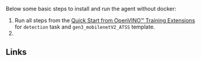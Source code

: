 <!--
 Copyright (C) 2022 Intel Corporation

 SPDX-License-Identifier: MIT
-->

Below some basic steps to install and run the agent without docker:

1. Run all steps from the [Quick Start from OpenVINO™ Training Extensions][ote-quick-start]
   for `detection` task and `gen3_mobilenetV2_ATSS` template.
1.





## Links

[ote-quick-start]: https://github.com/openvinotoolkit/training_extensions/blob/develop/QUICK_START_GUIDE.md
